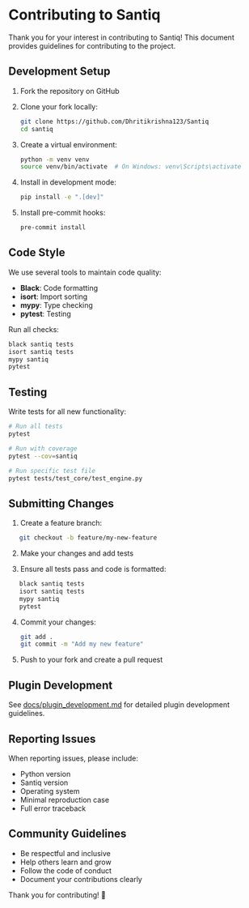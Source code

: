 # Contributing to Santiq

Thank you for your interest in contributing to Santiq! This document provides guidelines for contributing to the project.

## Development Setup

1. Fork the repository on GitHub
2. Clone your fork locally:
   ```bash
   git clone https://github.com/Dhritikrishna123/Santiq
   cd santiq
   ```

3. Create a virtual environment:
   ```bash
   python -m venv venv
   source venv/bin/activate  # On Windows: venv\Scripts\activate
   ```

4. Install in development mode:
   ```bash
   pip install -e ".[dev]"
   ```

5. Install pre-commit hooks:
   ```bash
   pre-commit install
   ```

## Code Style

We use several tools to maintain code quality:

- **Black**: Code formatting
- **isort**: Import sorting
- **mypy**: Type checking
- **pytest**: Testing

Run all checks:
```bash
black santiq tests
isort santiq tests
mypy santiq
pytest
```

## Testing

Write tests for all new functionality:

```bash
# Run all tests
pytest

# Run with coverage
pytest --cov=santiq

# Run specific test file
pytest tests/test_core/test_engine.py
```

## Submitting Changes

1. Create a feature branch:

```bash
   git checkout -b feature/my-new-feature
   ```

2. Make your changes and add tests

3. Ensure all tests pass and code is formatted:

```bash
   black santiq tests
   isort santiq tests
   mypy santiq
   pytest
   ```

4. Commit your changes:
   ```bash
   git add .
   git commit -m "Add my new feature"
   ```

5. Push to your fork and create a pull request

## Plugin Development

See [docs/plugin_development.md](docs/plugin_development.md) for detailed plugin development guidelines.

## Reporting Issues

When reporting issues, please include:
- Python version
- Santiq version
- Operating system
- Minimal reproduction case
- Full error traceback

## Community Guidelines

- Be respectful and inclusive
- Help others learn and grow
- Follow the code of conduct
- Document your contributions clearly

Thank you for contributing! 🚀

